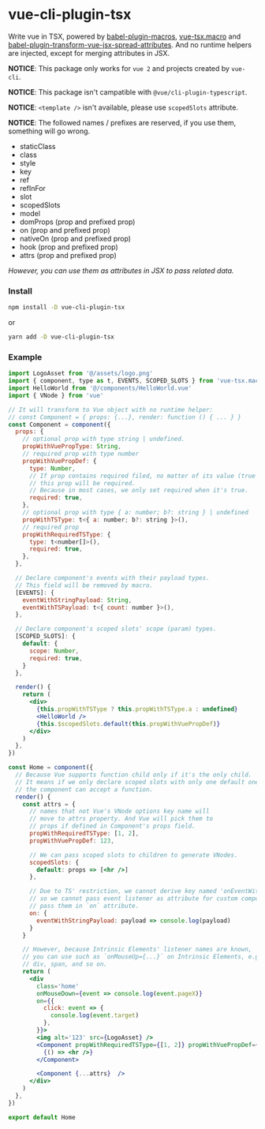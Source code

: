 # vue-cli-plugin-tsx

Write vue in TSX, powered by [babel-plugin-macros](https://github.com/kentcdodds/babel-plugin-macros), [vue-tsx.macro](https://github.com/TerenceZ/vue-tsx.macro) and [babel-plugin-transform-vue-jsx-spread-attributes](https://github.com/TerenceZ/babel-plugin-transform-vue-jsx-spread-attributes). And no runtime helpers are injected, except for merging attributes in JSX.

**NOTICE**: This package only works for `vue 2` and projects created by `vue-cli`.

**NOTICE**: This package isn't campatible with `@vue/cli-plugin-typescript`.

**NOTICE**: `<template />` isn't available, please use `scopedSlots` attribute.

**NOTICE**: The followed names / prefixes are reserved, if you use them, something will go wrong.

- staticClass
- class
- style
- key
- ref
- refInFor
- slot
- scopedSlots
- model
- domProps (prop and prefixed prop)
- on (prop and prefixed prop)
- nativeOn (prop and prefixed prop)
- hook (prop and prefixed prop)
- attrs (prop and prefixed prop)

_However, you can use them as attributes in JSX to pass related data._

### Install

```bash
npm install -D vue-cli-plugin-tsx
```

or

```bash
yarn add -D vue-cli-plugin-tsx
```

### Example

```jsx
import LogoAsset from '@/assets/logo.png'
import { component, type as t, EVENTS, SCOPED_SLOTS } from 'vue-tsx.macro'
import HelloWorld from '@/components/HelloWorld.vue'
import { VNode } from 'vue'

// It will transform to Vue object with no runtime helper:
// const Component = { props: {...}, render: function () { ... } }
const Component = component({
  props: {
    // optional prop with type string | undefined.
    propWithVuePropType: String,
    // required prop with type number
    propWithVuePropDef: {
      type: Number,
      // If prop contains required filed, no matter of its value (true of false),
      // this prop will be required.
      // Because in most cases, we only set required when it's true.
      required: true,
    },
    // optional prop with type { a: number; b?: string } | undefined
    propWithTSType: t<{ a: number; b?: string }>(),
    // required prop
    propWithRequiredTSType: {
      type: t<number[]>(),
      required: true,
    },
  },

  // Declare component's events with their payload types.
  // This field will be removed by macro.
  [EVENTS]: {
    eventWithStringPayload: String,
    eventWithTSPayload: t<{ count: number }>(),
  },

  // Declare component's scoped slots' scope (param) types.
  [SCOPED_SLOTS]: {
    default: {
      scope: Number,
      required: true,
    }
  },

  render() {
    return (
      <div>
        {this.propWithTSType ? this.propWithTSType.a : undefined}
        <HelloWorld />
        {this.$scopedSlots.default(this.propWithVuePropDef)}
      </div>
    )
  },
})

const Home = component({
  // Because Vue supports function child only if it's the only child.
  // It means if we only declare scoped slots with only one default one,
  // the component can accept a function.
  render() {
    const attrs = {
      // names that not Vue's VNode options key name will
      // move to attrs property. And Vue will pick them to
      // props if defined in Component's props field.
      propWithRequiredTSType: [1, 2],
      propWithVuePropDef: 123,

      // We can pass scoped slots to children to generate VNodes.
      scopedSlots: {
        default: props => [<hr />]
      },

      // Due to TS' restriction, we cannot derive key named 'onEventWithStringPayload',
      // so we cannot pass event listener as attribute for custom component, and we should
      // pass them in `on` attribute.
      on: {
        eventWithStringPayload: payload => console.log(payload)
      }
    }

    // However, because Intrinsic Elements' listener names are known,
    // you can use such as `onMouseUp={...}` on Intrinsic Elements, e.g.,
    // div, span, and so on.
    return (
      <div
        class='home'
        onMouseDown={event => console.log(event.pageX)}
        on={{
          click: event => {
            console.log(event.target)
          },
        }}>
        <img alt='123' src={LogoAsset} />
        <Component propWithRequiredTSType={[1, 2]} propWithVuePropDef={123}>
          {() => <hr />}
        </Component>

        <Component {...attrs}  />
      </div>
    )
  },
})

export default Home
```
